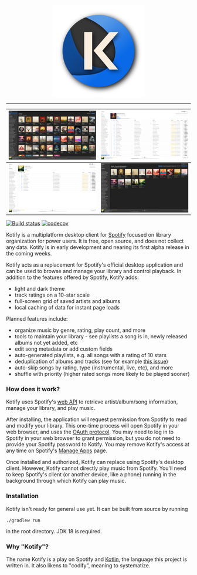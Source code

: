 <p align="center">
  <img src="application/src/main/resources/logo.svg" width="50%" />
</p>

---

| ![](application/src/test/resources/screenshots/com.dzirbel.kotify.ui.ApplicationScreenshotTest/artists-dark.png) | ![](application/src/test/resources/screenshots/com.dzirbel.kotify.ui.ApplicationScreenshotTest/playlist-light.png) |
|------------------------------------------------------------------------------------------------------------------|--------------------------------------------------------------------------------------------------------------------|
| ![](application/src/test/resources/screenshots/com.dzirbel.kotify.ui.ApplicationScreenshotTest/album-light.png)  | ![](application/src/test/resources/screenshots/com.dzirbel.kotify.ui.ApplicationScreenshotTest/artist-dark.png)    |

[![Build status](https://github.com/dzirbel/kotify/workflows/Build/badge.svg)](https://github.com/dzirbel/kotify/actions/workflows/build.yml)
[![codecov](https://codecov.io/gh/dzirbel/kotify/branch/master/graph/badge.svg?token=RZU5D35M5E)](https://codecov.io/gh/dzirbel/kotify)

Kotify is a multiplatform desktop client for [Spotify](https://www.spotify.com/) focused on library organization for
power users. It is free, open source, and does not collect any data. Kotify is in early development and nearing its
first alpha release in the coming weeks.

Kotify acts as a replacement for Spotify's official desktop application and can be used to browse and manage your
library and control playback. In addition to the features offered by Spotify, Kotify adds:

* light and dark theme
* track ratings on a 10-star scale
* full-screen grid of saved artists and albums
* local caching of data for instant page loads

Planned features include:

* organize music by genre, rating, play count, and more
* tools to maintain your library - see playlists a song is in, newly released albums not yet added, etc
* edit song metadata or add custom fields
* auto-generated playlists, e.g. all songs with a rating of 10 stars
* deduplication of albums and tracks (see for example
  [this issue](https://community.spotify.com/t5/iOS-iPhone-iPad/Duplicates-of-the-same-albums/td-p/4542505))
* auto-skip songs by rating, type (instrumental, live, etc), and more
* shuffle with priority (higher rated songs more likely to be played sooner)

### How does it work?

Kotify uses Spotify's [web API](https://developer.spotify.com/documentation/web-api/) to retrieve
artist/album/song information, manage your library, and play music.

After installing, the application will request permission from Spotify to read and modify your
library. This one-time process will open Spotify in your web browser, and uses the
[OAuth protocol](https://oauth.net/2/). You may need to log in to Spotify in your web browser to grant permission, but
you do not need to provide your Spotify password to Kotify. You may remove Kotify's access at any time on Spotify's
[Manage Apps](https://www.spotify.com/us/account/apps/) page.

Once installed and authorized, Kotify can replace using Spotify's desktop client. However, Kotify cannot directly play
music from Spotify. You'll need to keep Spotify's client (or another device, like a phone) running in the background
through which Kotify can play music.

### Installation

Kotify isn't ready for general use yet. It can be built from source by running

```
./gradlew run
```

in the root directory. JDK 18 is required.

### Why "Kotify"?

The name Kotify is a play on Spotify and [Kotlin](https://kotlinlang.org/), the language this
project is written in. It also likens to "codify", meaning to systematize.

